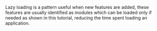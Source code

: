 Lazy loading is a pattern useful when new features are added, these features are usually identified as modules which can be loaded only if needed as shown in this tutorial, reducing the time spent loading an application.

